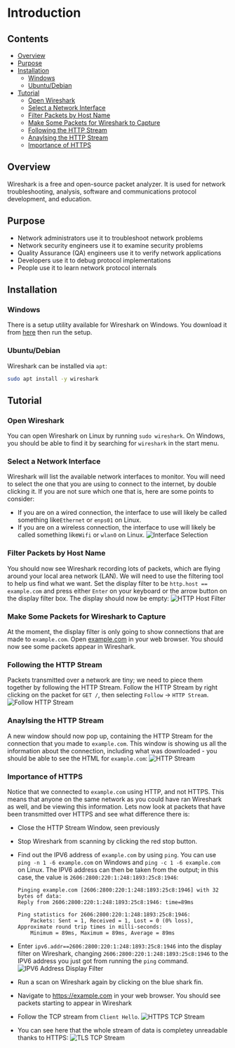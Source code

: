<!--PROPS
{
    "estTime": 15,
    "software": [
        {
            "name": "Wireshark",
            "version": "3.0.3",
            "platform": "windows",
            "downloadURL": "https://1.na.dl.wireshark.org/win64/Wireshark-win64-{{VERSION}}.exe"
        }
    ]
}
-->

# Introduction



<!--TOC_START-->
## Contents
- [Overview](#overview)
- [Purpose](#purpose)
- [Installation](#installation)
	- [Windows](#windows)
	- [Ubuntu/Debian](#ubuntudebian)
- [Tutorial](#tutorial)
	- [Open Wireshark](#open-wireshark)
	- [Select a Network Interface](#select-a-network-interface)
	- [Filter Packets by Host Name](#filter-packets-by-host-name)
	- [Make Some Packets for Wireshark to Capture](#make-some-packets-for-wireshark-to-capture)
	- [Following the HTTP Stream](#following-the-http-stream)
	- [Anaylsing the HTTP Stream](#anaylsing-the-http-stream)
	- [Importance of HTTPS](#importance-of-https)

<!--TOC_END-->
## Overview
Wireshark is a free and open-source packet analyzer.
It is used for network troubleshooting, analysis, software and communications protocol development, and education.

## Purpose
- Network administrators use it to troubleshoot network problems
- Network security engineers use it to examine security problems
- Quality Assurance (QA) engineers use it to verify network applications
- Developers use it to debug protocol implementations
- People use it to learn network protocol internals

## Installation

### Windows
There is a setup utility available for Wireshark on Windows.
You download it from [here](https://1.na.dl.wireshark.org/win64/Wireshark-win64-3.0.3.exe) then run the setup.

### Ubuntu/Debian
Wireshark can be installed via `apt`:
```bash
sudo apt install -y wireshark
```

## Tutorial

### Open Wireshark
You can open Wireshark on Linux by running `sudo wireshark`. On Windows, you should be able to find it by searching for `wireshark` in the start menu.

### Select a Network Interface
Wireshark will list the available network interfaces to monitor.
You will need to select the one that you are using to connect to the internet, by double clicking it.
If you are not sure which one that is, here are some points to consider:
- If you are on a wired connection, the interface to use will likely be called something like`Ethernet` or `enps01` on Linux.
- If you are on a wireless connection, the interface to use will likely be called something like`Wifi` or `wlan0` on Linux.
![Interface Selection](https://lh3.googleusercontent.com/WF_XlRG_wy53COd3ZSCBeOTogdCo4xICsjXqfjlR2Qyc3jKDLZ3ZHEigcOB5uzL0JloQTR8R16uN6HoFYAaCW9KVmNH4zh8VMI2e08kiM_9c9mUXClcKgNJtE3bF0n8mWdbEmAgEjOsVFFclthV-fyWvTGdI9uAc1itWzr3C4so10fY4m9OFfaJFgLnMZGZJLbbwsMwCrg910ceY74CF1L4ihdSq8mVlpGen6qeyFUAdgch3ZiC0s-n5gp3NRm9r0VkVtndy6Fp6uT0uvPKQnRjjgqfi2GvlWLAz0RomX_kCSMPRw42qi2DpA7rtCTkG4QvJNvOgIe5_pU9gagq_bUbAfo66rT_kd_qMmIgV9tvaQ0X-Wcizk9QSBDUttxmduzkwWJ3Fpei8_V0shNnLMS5eH9RnqgOZwNMdSVq6bYOWFl26IbVFqeftpi5RLlClUNx0VhxLZklLUgzMRuBIn2yWyPU4mi18SFL_C0M_cK6A0-EZFi-cv2W1VRUTOAFAEMp_N8PIwkmkXDQSXdWT7ZhsWqCBK_8pZLJFJooK3DOnntcd1Ac7fN-lNEukWV27lx6EtEiNFuST_HK_N4n79fxy6FIM8-SeVk3cLGqy_1F6BSZ4D83dQcHvrj7jymKZ4gGE2nGp5wuFFD1H2aS3Q1h1tgWA4HaIjcwnEl9X8dU4MTEQTRA5TPEltTPmf-wOrH9KjbisUkogSUh1kNQhN2JrfYbAgxHWzC8eKOWHTsTkiFbl=w903-h417-no)

### Filter Packets by Host Name
You should now see Wireshark recording lots of packets, which are flying around your local area network (LAN).
We will need to use the filtering tool to help us find what we want.
Set the display filter to be `http.host == example.com` and press either `Enter` on your keyboard or the arrow button on the display filter box.
The display should now be empty:
![HTTP Host Filter](https://lh3.googleusercontent.com/jAWTt1VhcdQ6bvsVHcENGHj6EjZVOeHKwJ4zGbK_6tMArVh6_ha3xxl2TxhxpBOoPK36zJ6CxBjVcAhnPDNfp6LVPhJNDSZgu_t66PgY5xw0mhvg006dqHY5DPBmPIk7dM9XZsDQVuikV7O_PUvzuuaWwHG7HHOznHhhSohzHEpM1lNrruM_AKu5jVjZMnHM31bWiAPFOWQIuNsIzoU6fob_RtKhMcHaGMUkEDyWwssv7LEgRft9l13j_L5jn8dafPp-s_STdC5zcvxhbcUY-HmO3ItudInfke6Hc1AdosHjASorACYWzixUz1XonP_SRHdtzrOMWDuCusnpYc56U9tjxANWBrRcoQN6g8QEAFyovib9oKDNcwLJao2wkXrbpUwVPQwiMscc4N6YQ22DjFfwCdoJn6Mob3DkRHwnVMh5yMdhWIXSveLEDVRF9aXHMpFmePavA5-qzPU0BelaNqrAEJ239NjXRi0GNY2HZiFEDL7yUzlh9hjGaDkOMN_GFNTcJKh1_OJJIIs1sas-7nsw3iPq3A6lxM9AAAxK1fTeKedwVqPt2w7mTAa-GJ1mitaGqygGOo8aVM-SQkAuWp7tDwdl1_2B_1S2I7F-QvF4s4Fw_xzxkQaiKWd6wpgb6Ry3-EIahtHE4VOq6SRRM89yCmaqqCKcoHrx9ce6Q5uv96vMB0ilthdUFZwv090i_fKQjleN3ZQFqqLIR4iS2n6jgUYka1_6fZfleI72QjmWjn4F=w929-h417-no)

### Make Some Packets for Wireshark to Capture
At the moment, the display filter is only going to show connections that are made to `example.com`.
Open [example.com](http://example.com) in your web browser.
You should now see some packets appear in Wireshark.

### Following the HTTP Stream
Packets transmitted over a network are tiny; we need to piece them together by following the HTTP Stream.
Follow the HTTP Stream by right clicking on the packet for `GET /`, then selecting `Follow` -> `HTTP Stream`.
![Follow HTTP Stream](https://lh3.googleusercontent.com/aazYyiTkX-uH1qTJx4KZefs6iw_dDN68kZVCSxSHmOFXltX30pr4pbxknrWW2fxzpaCiOqE-9LRY2zC8fvpjHKYks9mJB4BL2M_ZoeZl7RS6GhqkMGAQ-sx-qTJsH0Iga4g_-yjfceCYaCi3oex9wrr3JoDImLURyO95zp4yYT8N6x8tlOJFGNSljO5ag5oqEvyMeYx0Nsrr-RtoPZwV0oHN5ds9bZ9TGXHmXCzNpxQi-RJnCDnqE_IK1gf6V0RPPfQeLn4k_IUY-Vbmzov4bs0WjI3vUInCNznRYfQdPnO9jl3C18U39s4a0lsM-HRw0qdaFWgJGgvvn9ft_OY1qFn_cS08QjM3Q1E19pYJIQSIEnBFWSvES-UXeQ7XY5iFBjYu-igPnPL9_HopB97J98_svT-OAaUDGFG6MPBjyFT65L7OH_ed3cODr28SzVxLrbCYOo4U90-JG42YBjxnJw8mdbM0-KKuqOxDpRh19kgRveRbVC_gFs8M8fzFbq4zT_A2OEKQnEDqSxk0Wt7cfw2LeeVGZRKt6uaUQ2HcWcNefZCKSq4gRaZMfEjJUE1xod33dlxK95r3C-goFEOqY_ZTrS4e4F3degkRsI4OngO-G_VbJB1T6VZIPDcEOl9yePeNC_oGa4-920Cvw9HrbABo2ucNmTKxcgTuYT7yVFrik3YC7KnQa8-gtpwPnLjXK35B2yb3taEhOYHMumpmQBaJFh1oVA9BkCio8aWM25LVpQo2=w927-h522-no)

### Anaylsing the HTTP Stream
A new window should now pop up, containing the HTTP Stream for the connection that you made to `example.com`.
This window is showing us all the information about the connection, including what was downloaded - you should be able to see the HTML for `example.com`:
![HTTP Stream](https://lh3.googleusercontent.com/sSh_JjuzZFgGO1YgJc68SbrDTKWQvW7Hd7gQVw918Po-Bx0Bv3hGtRp2hatutIp1JVMou2FKkiGmI2IaIOLF5vJMwWMt2fb7PkeVEWSwgt9ZHOx1Nn8cAL3sRvLxhSj0FYqLvuCrobkhR1mS64c-svzh9WMpFSx7o2ibZmET54faQgvW0O_X7DRw0YNonv8t9YUEj1cUeJC6GTn5L-0oQZXeR21OqAWFzg1PgIkgGwbjxxdBu4vCjj-jzPlxWnmCyjVLXzkpaqpBec7XckPFajR67oNSSyr9fkj0SXQJ1fh4t7wr2zc-wkCkS7tz4n6atsS0e-b4u2kqkOKUgqMfV75Dt659b3kp_EnGP4SpMESaEvqeJdDbV51aREXqgvUWRwbn2Ztp11PjxNts7LvV5e_pzC8YjnnYFVTSKiVMo83VDNgcPqj2rTS9D7D3zl3fgpmbkfHKC4IzIq8sCzc9XuB54VR8cERHZNrc7Qd9hie63XvWGm7TO-dprcEWCenhL0jUqDkSKGppSfgi4B7cYNIROwu0VxOcV6MvJMAZI-peC0ruKDYldFERwEeQRRMdcwsq0welc_3Yd7y_rJ-F0-BYa8nbw0UGGqSv5fvgH1pL5ldWDZ11sV1n6WkmeH5wMVFmN_Tg_gd0GKVLYo0X5nkBix0G4DoGRC9xaVmtWdDfW--1lS4Rlgt5fZbrle_v2pLbOcpMLG3E8Lt1S05OnuX50Kelf_bXfrUYA9noSqv7WEza=w868-h1118-no)

### Importance of HTTPS
Notice that we connected to `example.com` using HTTP, and not HTTPS.
This means that anyone on the same network as you could have ran Wireshark as well, and be viewing this information.
Lets now look at packets that have been transmitted over HTTPS and see what difference there is:
- Close the HTTP Stream Window, seen previously
- Stop Wireshark from scanning by clicking the red stop button.
- Find out the IPV6 address of `example.com` by using `ping`. You can use `ping -n 1 -6 example.com` on Windows and `ping -c 1 -6 example.com` on Linux. The IPV6 address can then be taken from the output; in this case, the value is `2606:2800:220:1:248:1893:25c8:1946`:

    ```text
    Pinging example.com [2606:2800:220:1:248:1893:25c8:1946] with 32 bytes of data:
    Reply from 2606:2800:220:1:248:1893:25c8:1946: time=89ms
    
    Ping statistics for 2606:2800:220:1:248:1893:25c8:1946:
        Packets: Sent = 1, Received = 1, Lost = 0 (0% loss),
    Approximate round trip times in milli-seconds:
        Minimum = 89ms, Maximum = 89ms, Average = 89ms
    ```
- Enter `ipv6.addr==2606:2800:220:1:248:1893:25c8:1946` into the display filter on Wireshark, changing `2606:2800:220:1:248:1893:25c8:1946` to the IPV6 address you just got from running the `ping` command.
    ![IPV6 Address Display Filter](https://lh3.googleusercontent.com/JwQQm8tcKqO7O9W5XhHUomKQgl59fbQpa5_MtT6d-jklXfGO1Go5uikSU82a5NOIDamYdea_yBsRDSk6CXLyJHevarWOxb2LewhlScB52hBTvh3XykJNzGU9_VDAtCMPChpgovnbqbcZtE-aprfJWZ_vqmW11TJE7bspKRaDcNsyXQ8invnL8VO99WC3sYAX3vYagUBSY7AqB32tjNu_OBgUEkIq9BaPRnVK4heppD0ORpdMQieOK_lHnCmS0wM3rI7tNI4K5PGDIZAK9dlE5i_REbbR1U7_r_mN8fQJ89gUu-JYFMR5rEOWQ81KGOpwKG98If2JMvjO8Kfedu3RCKfZ1F07fehlI19V_zhm47U8LzUI8okSpcfoGb1WWQPsAQNklV9slZuD6qZN4Fvqjc1KliB0LBf0QAZWfGMTyEkqnht73azX4HFVjITt-RDAEbKExyVLVYTylnkKHkDkN72ggCG8ux-mP5G3gNr4GlzhsT1nIO2La7oxZflOKG37MHqvFiXPsvEKwZjX4lVD72iIwygYl9zrgC-rD9stv0RO5T9Zoe1twB6PZ6uKneZcedkr2lBfiapDZhlaRVjaO3FVmha9tGDyTAEntQVOxXaNacC5p5ibfsxavOEMRxLWq3HEd_Cn2NXqXptKnGXCyD8ow1dQrnRMKgHJJ9gqP51fYZm5DQBfs6b2KM5eio__thqSL4pzDiTa4BxZWfi8NAU7hN8TD50bXTCGWYc8AgMSlAxL=w810-h22-no)
- Run a scan on Wireshark again by clicking on the blue shark fin.
- Navigate to https://example.com in your web browser. You should see packets starting to appear in Wireshark
- Follow the TCP stream from `Client Hello`.
![HTTPS TCP Stream](https://lh3.googleusercontent.com/2GEtYKYbiUn28ilXzLTkIcYJQ64c6oeeadNzlPj6Ocd28RYOolJZ1IZjTeLXgVyxp1s0j4aIhfER6N8QDfNhxyuwcOlhqZxf5LxMeWATNodt7gDRQgx59GWOF-fej8eMsjc_LV3vidR0DV9mwsaiVT2XYtPkNoXLT03a0NJJ9ZGqF2Aw66lpXGkxQ0fekBkZpMs_Kq9sRqd9ze6aX4ewN5TwOirVFA7Gct5Vjlv2uwDZcyslRQqi8FGn4U87R6O4hVrG8NY6API9G8yG8lgbd-l_PeDyIsHIAvCtvMVXhgem-RvjeGvI9udEBrCZtaLGj_PFs85tpcNOBqFJ6TKz3ebbzQQKXvm5Pc6JZ5IOLcWMfGzOoyHTMxEYMxG-0yfmWs-QLbCSrUeYB0AO7Ca5PAa3ECNbps1bNcdCdc7nqDDQ2dhXgQH-CiSnccY3MpvYjJeP2nSvCQvyWi_hN0buPma1rHgD85lhSw94SPff0alkVqn4C5KaEJohWsfJP7ONi8wmWPiBV9ztZzuzL0RpZwQtkJXKhFPLDS77ZGhb5uihc7Yzb8a6IP9y-e5cWEyfc7kDYIoevQPyHocLV5wQfyvL53sRrLgjqaYpOQGaTJrEMRaGKS_6BhYPcRsIdoibwbpcZUV9RKZLGX1yOTRroFoijmUddUHjF3DQ9KN68p75qqL5CsZFrP1ilf3KZJoSUIhDNid-lAa47_blvoxHL7WrFWpymh-gSa03XdrKFEHaaNaG=w910-h650-no)
- You can see here that the whole stream of data is completey unreadable thanks to HTTPS:
![TLS TCP Stream](https://lh3.googleusercontent.com/haTm06zIEFxpct3_dO1TcAMAsyUuAXF36Hi5adCHcFlMRRI08rjDj94pElyD-VcLilTh6Ua-WgtSbvakl9w5x66KU-Gub17piBEjoB-z8gZO42ceIQxDdArED2SCiCgjgSA4Bv2lS9qeqeNz4AZ-cuaB_xTMP7eMEXg8L3wQ_zyDCrhbQuTIpkXN1LzimyoTZFrXgwjTV173aQjnkaLsc528_z1qqKAUgO-_txeQTv_u11e-fTsFHfA64yTjxZUtF6huzRqVnC1Nq7rPbKjaAolNLydCQaM7b8UXF-sctBAGrmIhpOo2SapojZUFa9j3IOOT91esdZOwnIZnwKAV1HYqf3aGKtgEGP5pIwXSZ9eeqlBQ2Zricbe_oLNLT4jYLsyEde66oARoQy8IbufalZhgm0_tTWp7vSlRO2VU7uxc3asdLdGRQx9aWAqK7IZqA0RjdnTCySU2taMnbhLrE90V6Cu7B1aBAwxqmNAddSAAAZGzGQPvLkuMeexbX7qb26pqQ_ESHsE2fBceKUslGn4t1LyYBAa8P79gEQ-0k5YKMmh3-hZnmPX8AoODBp3Gwawkq332Brw3q9vhwkBWspP7mBHASEuQi13RaoszOh0tXkrdQGjMCGmKP46l8BqDrV_vaXuvbm-r-d_EpGLIdPz4ql86PF0z6PSpI5gpC57zoKEBiurq8iMIMEZsFnbzWhAph4FwASuaSb_AHOco5Q0taramX1mTaxh8EAyrdqSSeMbp=w865-h1116-no)
